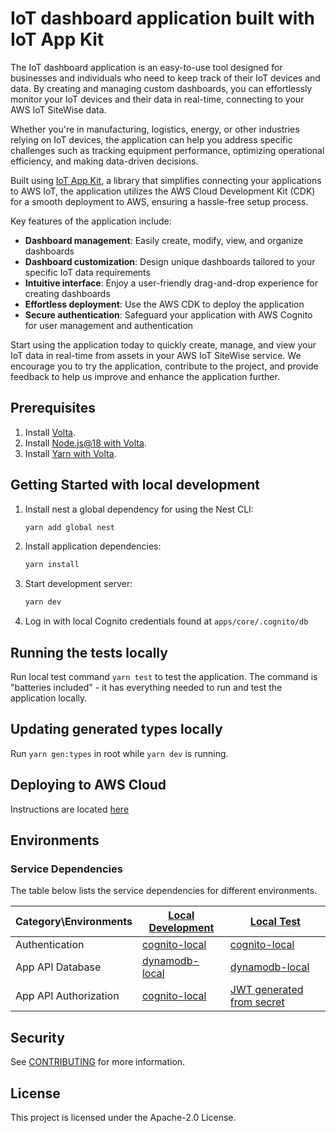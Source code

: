# IoT dashboard application built with IoT App Kit

The IoT dashboard application is an easy-to-use tool designed for businesses and individuals who need to keep track of their IoT devices and data. By creating and managing custom dashboards, you can effortlessly monitor your IoT devices and their data in real-time, connecting to your AWS IoT SiteWise data.

Whether you're in manufacturing, logistics, energy, or other industries relying on IoT devices, the application can help you address specific challenges such as tracking equipment performance, optimizing operational efficiency, and making data-driven decisions.

Built using [IoT App Kit](https://github.com/awslabs/iot-app-kit), a library that simplifies connecting your applications to AWS IoT, the application utilizes the AWS Cloud Development Kit (CDK) for a smooth deployment to AWS, ensuring a hassle-free setup process.

Key features of the application include:
- **Dashboard management**: Easily create, modify, view, and organize dashboards
- **Dashboard customization**: Design unique dashboards tailored to your specific IoT data requirements
- **Intuitive interface**: Enjoy a user-friendly drag-and-drop experience for creating dashboards
- **Effortless deployment**: Use the AWS CDK to deploy the application
- **Secure authentication**: Safeguard your application with AWS Cognito for user management and authentication

Start using the application today to quickly create, manage, and view your IoT data in real-time from assets in your AWS IoT SiteWise service. We encourage you to try the application, contribute to the project, and provide feedback to help us improve and enhance the application further.

## Prerequisites

1. Install [Volta](https://docs.volta.sh/guide/getting-started).
1. Install [Node.js@18 with Volta](https://docs.volta.sh/guide/#features).
1. Install [Yarn with Volta](https://docs.volta.sh/guide/#features).

## Getting Started with local development

1. Install nest a global dependency for using the Nest CLI:
   ```sh
   yarn add global nest
   ```
1. Install application dependencies:
   ```sh
   yarn install
   ```
1. Start development server:
   ```sh
   yarn dev
   ```
1. Log in with local Cognito credentials found at `apps/core/.cognito/db`

## Running the tests locally

Run local test command `yarn test` to test the application. The command is "batteries included" - it has everything needed to run and test the application locally.

## Updating generated types locally

Run `yarn gen:types` in root while `yarn dev` is running.

## Deploying to AWS Cloud

Instructions are located [here](https://github.com/awslabs/iot-application/blob/main/deploymentguide/README.md)

## Environments

### Service Dependencies

The table below lists the service dependencies for different environments.

| Category\Environments | [Local Development](#getting-started-with-local-development)   | [Local Test](#running-the-tests-locally)                              |
| --------------------- | -------------------------------------------------------------- | --------------------------------------------------------------------- |
| Authentication        | [cognito-local](https://www.npmjs.com/package/cognito-local)   | [cognito-local](https://www.npmjs.com/package/cognito-local)          |
| App API Database      | [dynamodb-local](https://www.npmjs.com/package/dynamodb-local) | [dynamodb-local](https://www.npmjs.com/package/dynamodb-local)        |
| App API Authorization | [cognito-local](https://www.npmjs.com/package/cognito-local)   | [JWT generated from secret](./apps/core/src/testing/jwt-generator.ts) |

## Security

See [CONTRIBUTING](CONTRIBUTING.md#security-issue-notifications) for more information.

## License

This project is licensed under the Apache-2.0 License.